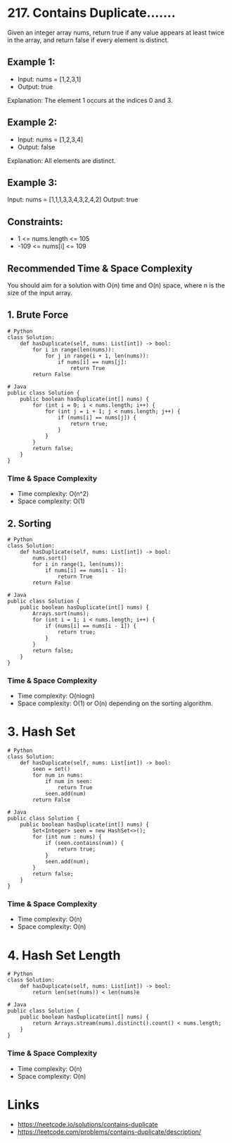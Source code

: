 # 217. Contains Duplicate.......
Given an integer array nums, return true if any value appears at least twice in the array, and return false if every element is distinct.

## Example 1:
* Input: nums = [1,2,3,1]
* Output: true

Explanation:
The element 1 occurs at the indices 0 and 3.

## Example 2:
* Input: nums = [1,2,3,4]
* Output: false

Explanation:
All elements are distinct.

## Example 3:

Input: nums = [1,1,1,3,3,4,3,2,4,2]
Output: true

 

## Constraints:

* 1 <= nums.length <= 105
* -109 <= nums[i] <= 109

## Recommended Time & Space Complexity
You should aim for a solution with O(n) time and O(n) space, where n is the size of the input array.


## 1. Brute Force
```
# Python
class Solution:
    def hasDuplicate(self, nums: List[int]) -> bool:
        for i in range(len(nums)):
            for j in range(i + 1, len(nums)):
                if nums[i] == nums[j]:
                    return True
        return False
```

```
# Java
public class Solution {
    public boolean hasDuplicate(int[] nums) {
        for (int i = 0; i < nums.length; i++) {
            for (int j = i + 1; j < nums.length; j++) {
                if (nums[i] == nums[j]) {
                    return true;
                }
            }
        }
        return false;
    }
}
```

### Time & Space Complexity
* Time complexity: O(n^2)
* Space complexity: O(1)

## 2. Sorting
```
# Python
class Solution:
    def hasDuplicate(self, nums: List[int]) -> bool:
        nums.sort()
        for i in range(1, len(nums)):
            if nums[i] == nums[i - 1]:
                return True
        return False
```
```
# Java
public class Solution {
    public boolean hasDuplicate(int[] nums) {
        Arrays.sort(nums);
        for (int i = 1; i < nums.length; i++) {
            if (nums[i] == nums[i - 1]) {
                return true;
            }
        }
        return false;
    }
}
```
### Time & Space Complexity
* Time complexity: O(nlogn)
* Space complexity: O(1) or O(n) depending on the sorting algorithm.

# 3. Hash Set
```
# Python
class Solution:
    def hasDuplicate(self, nums: List[int]) -> bool:
        seen = set()
        for num in nums:
            if num in seen:
                return True
            seen.add(num)
        return False
```
```
# Java
public class Solution {
    public boolean hasDuplicate(int[] nums) {
        Set<Integer> seen = new HashSet<>();
        for (int num : nums) {
            if (seen.contains(num)) {
                return true;
            }
            seen.add(num);
        }
        return false;
    }
}
```
### Time & Space Complexity
* Time complexity: O(n)
* Space complexity: O(n)

# 4. Hash Set Length
```
# Python
class Solution:
    def hasDuplicate(self, nums: List[int]) -> bool:
        return len(set(nums)) < len(nums)e
```
```
# Java
public class Solution {
    public boolean hasDuplicate(int[] nums) {
        return Arrays.stream(nums).distinct().count() < nums.length;
    }
}
```
### Time & Space Complexity
* Time complexity: O(n)
* Space complexity: O(n)
  
# Links
* https://neetcode.io/solutions/contains-duplicate
* https://leetcode.com/problems/contains-duplicate/description/
